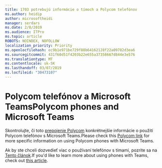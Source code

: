 ```yaml
---
title: 1703 potrebujú informácie o tímoch a Polycom telefónov
ms.author: heidip
author: microsoftheidi
manager: serdars
ms.date: 2/8/2019
ms.audience: ITPro
ms.topic: article
ROBOTS: NOINDEX, NOFOLLOW
localization_priority: Priority
ms.openlocfilehash: ec9b1e971be729f88b64162128f22a09782d3ea6
ms.sourcegitcommit: 431f60d51f4203b22e655a37358667d844e3e576
ms.translationtype: MT
ms.contentlocale: sk-SK
ms.lasthandoff: 03/07/2019
ms.locfileid: "30473107"
---
```

# <a name="polycom-phones-and-microsoft-teams"></a><span data-ttu-id="ec947-102">Polycom telefónov a Microsoft Teams</span><span class="sxs-lookup"><span data-stu-id="ec947-102">Polycom phones and Microsoft Teams</span></span>

<span data-ttu-id="ec947-103">Skontrolujte, či toto [prepojenie Polycom](http://www.polycom.com/content/dam/polycom/common/documents/faqs/polycom-phones-and-microsoft-teams-faq-enus.pdf) konkrétnejšie informácie o použití Polycom telefónov s Microsoft Teams.</span><span class="sxs-lookup"><span data-stu-id="ec947-103">Please check this [Polycom link](http://www.polycom.com/content/dam/polycom/common/documents/faqs/polycom-phones-and-microsoft-teams-faq-enus.pdf) for more specific information on using Polycom phones with Microsoft Teams.</span></span>

<span data-ttu-id="ec947-104">Ak by ste chceli dozvedieť viac o používaní telefónov s tímami, pozrite sa na [Tento článok](https://docs.microsoft.com/en-us/microsoftteams/phones-for-teams).</span><span class="sxs-lookup"><span data-stu-id="ec947-104">If you'd like to learn more about using phones with Teams, check out [this article](https://docs.microsoft.com/en-us/microsoftteams/phones-for-teams).</span></span>

